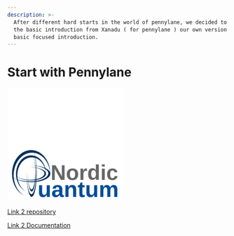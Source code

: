 ```yaml
---
description: >-
  After different hard starts in the world of pennylane, we decided to add to
  the basic introduction from Xanadu ( for pennylane ) our own version of more
  basic focused introduction.
---
```


# Start with Pennylane

![](../.gitbook/assets/nordic.png)

[Link 2 repository](https://github.com/ohioh/QuantumKursFHKiel2022/tree/main/DemosPennylane/nordicQuantumTutorials)&#x20;

[Link 2 Documentation](https://docs.google.com/document/d/1ZOuI5j6r3y1OX4xJF4pspN1sIcyuCmsrQJ8TjBjom\_k/edit?usp=sharing)&#x20;



